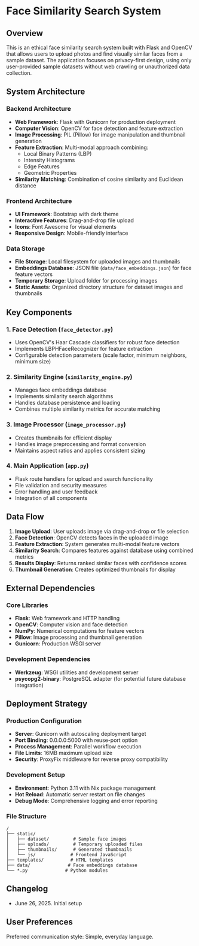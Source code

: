 # Face Similarity Search System

## Overview

This is an ethical face similarity search system built with Flask and OpenCV that allows users to upload photos and find visually similar faces from a sample dataset. The application focuses on privacy-first design, using only user-provided sample datasets without web crawling or unauthorized data collection.

## System Architecture

### Backend Architecture
- **Web Framework**: Flask with Gunicorn for production deployment
- **Computer Vision**: OpenCV for face detection and feature extraction
- **Image Processing**: PIL (Pillow) for image manipulation and thumbnail generation
- **Feature Extraction**: Multi-modal approach combining:
  - Local Binary Patterns (LBP)
  - Intensity Histograms
  - Edge Features
  - Geometric Properties
- **Similarity Matching**: Combination of cosine similarity and Euclidean distance

### Frontend Architecture
- **UI Framework**: Bootstrap with dark theme
- **Interactive Features**: Drag-and-drop file upload
- **Icons**: Font Awesome for visual elements
- **Responsive Design**: Mobile-friendly interface

### Data Storage
- **File Storage**: Local filesystem for uploaded images and thumbnails
- **Embeddings Database**: JSON file (`data/face_embeddings.json`) for face feature vectors
- **Temporary Storage**: Upload folder for processing images
- **Static Assets**: Organized directory structure for dataset images and thumbnails

## Key Components

### 1. Face Detection (`face_detector.py`)
- Uses OpenCV's Haar Cascade classifiers for robust face detection
- Implements LBPHFaceRecognizer for feature extraction
- Configurable detection parameters (scale factor, minimum neighbors, minimum size)

### 2. Similarity Engine (`similarity_engine.py`)
- Manages face embeddings database
- Implements similarity search algorithms
- Handles database persistence and loading
- Combines multiple similarity metrics for accurate matching

### 3. Image Processor (`image_processor.py`)
- Creates thumbnails for efficient display
- Handles image preprocessing and format conversion
- Maintains aspect ratios and applies consistent sizing

### 4. Main Application (`app.py`)
- Flask route handlers for upload and search functionality
- File validation and security measures
- Error handling and user feedback
- Integration of all components

## Data Flow

1. **Image Upload**: User uploads image via drag-and-drop or file selection
2. **Face Detection**: OpenCV detects faces in the uploaded image
3. **Feature Extraction**: System generates multi-modal feature vectors
4. **Similarity Search**: Compares features against database using combined metrics
5. **Results Display**: Returns ranked similar faces with confidence scores
6. **Thumbnail Generation**: Creates optimized thumbnails for display

## External Dependencies

### Core Libraries
- **Flask**: Web framework and HTTP handling
- **OpenCV**: Computer vision and face detection
- **NumPy**: Numerical computations for feature vectors
- **Pillow**: Image processing and thumbnail generation
- **Gunicorn**: Production WSGI server

### Development Dependencies
- **Werkzeug**: WSGI utilities and development server
- **psycopg2-binary**: PostgreSQL adapter (for potential future database integration)

## Deployment Strategy

### Production Configuration
- **Server**: Gunicorn with autoscaling deployment target
- **Port Binding**: 0.0.0.0:5000 with reuse-port option
- **Process Management**: Parallel workflow execution
- **File Limits**: 16MB maximum upload size
- **Security**: ProxyFix middleware for reverse proxy compatibility

### Development Setup
- **Environment**: Python 3.11 with Nix package management
- **Hot Reload**: Automatic server restart on file changes
- **Debug Mode**: Comprehensive logging and error reporting

### File Structure
```
/
├── static/
│   ├── dataset/         # Sample face images
│   ├── uploads/         # Temporary uploaded files
│   ├── thumbnails/      # Generated thumbnails
│   └── js/             # Frontend JavaScript
├── templates/          # HTML templates
├── data/              # Face embeddings database
└── *.py              # Python modules
```

## Changelog

- June 26, 2025. Initial setup

## User Preferences

Preferred communication style: Simple, everyday language.